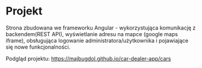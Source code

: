 # Projekt

Strona zbudowana we frameworku Angular - wykorzystująca komunikację z backendem(REST API), wyświetlanie adresu na mapce (google maps iframe), obsługująca logowanie administratora/użytkownika i pojawiające się nowe funkcjonalności.

Podgląd projektu: https://majbugdol.github.io/car-dealer-app/cars
